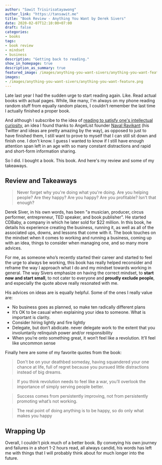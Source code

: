 ```yaml
---
author: "Sawit Trisirisatayawong"
author_link: "https://tansawit.me"
title: "Book Review - Anything You Want by Derek Sivers"
date: 2020-02-07T12:10:00+07:00
draft: false
categories:
- books
tags:
- book review
- mindset
- business
description: "Getting back to reading."
show_in_homepage: true
description_as_summary: true
featured_image: /images/anything-you-want-sivers/anything-you-want-feature.png
images:
- /images/anything-you-want-sivers/anything-you-want-feature.png
---
```


Late last year I had the sudden urge to start reading again. Like. Read actual books with actual pages. While, like many, I'm always on my phone reading random stuff from equally random places, I couldn't remember the last time I actually finished a proper book. 

And although I subscribe to the idea of [reading to satisfy one's intellectual curiosity](https://www.youtube.com/watch?v=ywfx3Um3dsg), an idea I found thanks to AngelList founder [Naval Ravikant](https://twitter.com/naval) (his Twitter and ideas are pretty amazing by the way), as opposed to just to have finished them, I still want to prove to myself that I can still sit down and finish one. I don't know. I guess I wanted to know if I still have enough attention span left in an age with so many constant distractions and rapid and short-form information sharing. 

So I did. I bought a book. This book. And here's my review and some of my
takeaways.

## Review and Takeaways

> Never forget why you're doing what you're doing. Are you helping people? Are they happy? Are you happy? Are you profitable? Isn't that enough?

Derek Siver, in his own words, has been "a musician, producer, circus performer, entrepreneur, TED speaker, and book publisher". He started CDBaby, a company in which he later sold for $22 million. In this book, he details his experience creating the business, running it, as well as all of the associated ups, downs, and lessons that come with it. The book touches on the mindset when it comes to working and running a business, coming up with an idea, things to consider when managing one, and so many more advices.

For me, as someone who’s recently started their career and started to feel the urge to always be working, this book has really helped reconsider and reframe the way I approach what I do and my mindset towards working in general. The way Sivers emphasize on having the correct mindset, to **start now and start small**, to not cater to everyone and **proudly exclude people**, and especially the quote above really resonated with me.

His advices on ideas are is equally helpful. Some of the ones I really value
are:

- No business goes as planned, so make ten radically different plans
- It’s OK to be casual when explaining your idea to someone. What is important is clarity.
- Consider hiring lightly and fire lightly
- Delegate, but don’t abdicate. never delegate work to the extent that you involuntarily relinquish power and/or responsibility
- When you’re onto something great, it won’t feel like a revolution. It’ll feel like uncommon sense

Finally here are some of my favorite quotes from the book:

> Don't be on your deathbed someday, having squandered your one chance at life, full of regret because you pursued little distractions instead of big dreams.

> If you think revolution needs to feel like a war, you’ll overlook the importance of simply serving people better.

> Success comes from persistently improving, not from persistently promoting what’s not working.

> The real point of doing anything is to be happy, so do only what makes you happy

## Wrapping Up

Overall, I couldn't pick much of a better book. By conveying his
own journey and failures in a short 1-2 hours read, all always candid, his words has left me with things
that I will probably think about for much longer into the future.

